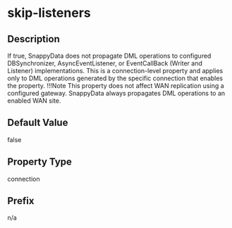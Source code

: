 # skip-listeners

## Description

If true, SnappyData does not propagate DML operations to configured DBSynchronizer, AsyncEventListener, or EventCallBack (Writer and Listener) implementations. This is a connection-level property and applies only to DML operations generated by the specific connection that enables the property. 
!!!Note 
	This property does not affect WAN replication using a configured gateway. SnappyData always propagates DML operations to an enabled WAN site. </p>

## Default Value

false

## Property Type

connection

## Prefix

n/a

